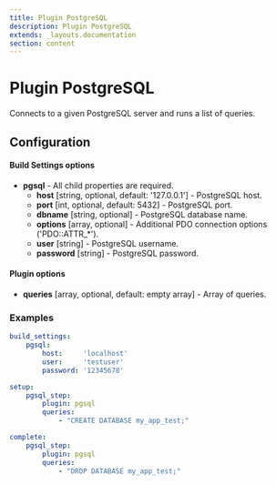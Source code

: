 ```yaml
---
title: Plugin PostgreSQL
description: Plugin PostgreSQL
extends: _layouts.documentation
section: content
---
```


Plugin PostgreSQL
=================

Connects to a given PostgreSQL server and runs a list of queries.

Configuration
-------------

#### Build Settings options

* **pgsql** - All child properties are required.
    * **host** [string, optional, default: '127.0.0.1'] - PostgreSQL host.
    * **port** [int, optional, default: 5432] - PostgreSQL port.
    * **dbname** [string, optional] - PostgreSQL database name.
    * **options** [array, optional] - Additional PDO connection options ('PDO::ATTR_*').
    * **user** [string] - PostgreSQL username.
    * **password** [string] - PostgreSQL password.

#### Plugin options

* **queries** [array, optional, default: empty array] - Array of queries.

### Examples

```yml
build_settings:
    pgsql:
        host:     'localhost'
        user:     'testuser'
        password: '12345678'

setup:
    pgsql_step:
        plugin: pgsql
        queries:
            - "CREATE DATABASE my_app_test;"

complete:
    pgsql_step:
        plugin: pgsql
        queries:
            - "DROP DATABASE my_app_test;"
```
